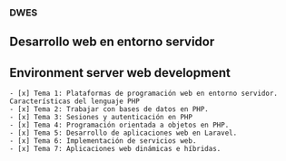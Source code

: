 ### DWES

## Desarrollo web en entorno servidor

## Environment server web development

```
- [x] Tema 1: Plataformas de programación web en entorno servidor. Características del lenguaje PHP
- [x] Tema 2: Trabajar con bases de datos en PHP.
- [x] Tema 3: Sesiones y autenticación en PHP
- [x] Tema 4: Programación orientada a objetos en PHP.
- [x] Tema 5: Desarrollo de aplicaciones web en Laravel.
- [x] Tema 6: Implementación de servicios web.
- [x] Tema 7: Aplicaciones web dinámicas e híbridas.

```
